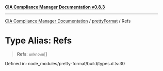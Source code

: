 [**CIA Compliance Manager Documentation v0.8.3**](../../../README.md)

***

[CIA Compliance Manager Documentation](../../../globals.md) / [prettyFormat](../README.md) / Refs

# Type Alias: Refs

> **Refs**: `unknown`[]

Defined in: node\_modules/pretty-format/build/types.d.ts:30

